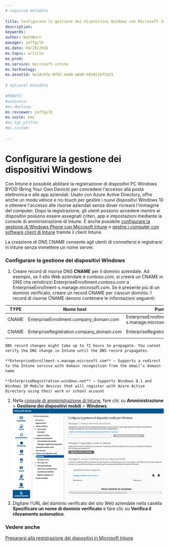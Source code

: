```yaml
---
# required metadata

title: Configurare la gestione dei dispositivi Windows con Microsoft Intune | Microsoft Intune
description:
keywords:
author: NathBarn
manager: jeffgilb
ms.date: 04/28/2016
ms.topic: article
ms.prod:
ms.service: microsoft-intune
ms.technology:
ms.assetid: 9a18c0fe-9f03-4e84-a4d0-b63821bf5d25

# optional metadata

#ROBOTS:
#audience:
#ms.devlang:
ms.reviewer: jeffgilb
ms.suite: ems
#ms.tgt_pltfrm:
#ms.custom:

---
```


# Configurare la gestione dei dispositivi Windows
Con Intune è possibile abilitare la registrazione di dispositivi PC Windows BYOD (Bring Your Own Device) per concedere l'accesso alla posta elettronica e alle app aziendali. Usato con Azure Active Directory, offre anche un modo veloce e no-touch per gestire i nuovi dispositivi Windows 10 e ottenere l'accesso alle risorse aziendali senza dover ricreare l'immagine del computer. Dopo la registrazione, gli utenti possono accedere mentre ai dispositivi possono essere assegnati criteri, app e impostazioni mediante la console di amministrazione di Intune. È anche possibile [configurare la gestione di Windows Phone con Microsoft Intune](set-up-windows-phone-management-with-microsoft-intune.md) o [gestire i computer con software client di Intune](manage-windows-pcs-with-microsoft-intune.md) tramite il client Intune.

La creazione di DNS CNAME consente agli utenti di connettersi e registrarsi in Intune senza immettere un nome server.

### Configurare la gestione dei dispositivi Windows

  1.  Creare record di risorse DNS **CNAME** per il dominio aziendale. Ad esempio, se il sito Web aziendale è contoso.com, si creerà un CNAME in DNS che reindirizzi EnterpriseEnrollment.contoso.com a EnterpriseEnrollment-s.manage.microsoft.com. Se è presente più di un dominio verificato, creare un record CNAME per ciascun dominio. I record di risorse CNAME devono contenere le informazioni seguenti:

  |TYPE|Nome host|Punta a|TTL|
  |--------|-------------|-------------|-------|
  |CNAME|EnterpriseEnrollment.company_domain.com|EnterpriseEnrollment-s.manage.microsoft.com |1 ora|
  |CNAME|EnterpriseRegistration.company_domain.com|EnterpriseRegistration.windows.net|1 ora|

    DNS record changes might take up to 72 hours to propagate. You cannot verify the DNS change in Intune until the DNS record propagates.

    **EnterpriseEnrollment-s.manage.microsoft.com** – Supports a redirect to the Intune service with domain recognition from the email’s domain name

    **EnterpriseRegistration.windows.net** – Supports Windows 8.1 and Windows 10 Mobile devices that will register with Azure Active Directory using their work or school account

  2.  Nella [console di amministrazione di Intune](http://manage.microsoft.com), fare clic su **Amministrazione** &gt; **Gestione dei dispositivi mobili** &gt; **Windows**.
  ![Finestra di dialogo della gestione dei dispositivi Windows](../media/enroll-intune-winenr.png)
  3.  Digitare l'URL del dominio verificato del sito Web aziendale nella casella **Specificare un nome di dominio verificato** e fare clic su **Verifica il rilevamento automatico**.

### Vedere anche
[Prepararsi alla registrazione dei dispositivi in Microsoft Intune](get-ready-to-enroll-devices-in-microsoft-intune.md)


<!--HONumber=May16_HO1-->


